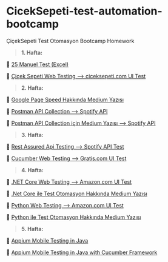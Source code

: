 # CicekSepeti-test-automation-bootcamp
ÇiçekSepeti Test Otomasyon Bootcamp Homework


> **1. Hafta:**

🔹 [25 Manuel Test (Excel)](https://docs.google.com/spreadsheets/d/1gbAW1UR_dH0t81eYDcxZSGOtTqSOENUzhO0Tn6M8C8A/edit?usp=sharing)

🔹 [Çiçek Sepeti Web Testing --> ciceksepeti.com UI Test](https://github.com/fatossgorur/CicekSepeti-test-automation-bootcamp/tree/main/Week1/HW-2)


> **2. Hafta:**

🔹 [Google Page Speed Hakkında Medium Yazısı](https://fatosgorur.medium.com/pagespeed-insights-nedir-nas%C4%B1l-kullan%C4%B1l%C4%B1r-cc3e5962413)

🔹 [Postman API Collection --> Spotify API](https://github.com/fatossgorur/CicekSepeti-test-automation-bootcamp/tree/main/Week2/HW-2)

🔹 [Postman API Collection için Medium Yazısı --> Spotify API](https://fatosgorur.medium.com/postmande-spotify-api-ile-%C3%A7al%C4%B1%C5%9Fma-f7e8adf75cd5)


> **3. Hafta:**

🔹 [Rest Assured Api Testing --> Spotify API Test](https://github.com/fatossgorur/CicekSepeti-test-automation-bootcamp/tree/main/Week3/HW-1)

🔹 [Cucumber Web Testing --> Gratis.com UI Test](https://github.com/fatossgorur/CicekSepeti-test-automation-bootcamp/tree/main/Week3/HW-2)


> **4. Hafta:**

🔹 [.NET Core Web Testing --> Amazon.com UI Test](https://github.com/fatossgorur/CicekSepeti-test-automation-bootcamp/tree/main/Week4/netcore-automation-test)

🔹 [.Net Core ile Test Otomasyon Hakkında Medium Yazısı](https://fatosgorur.medium.com/net-core-ile-test-otomasyon-df1558dfd965)

🔹 [Python Web Testing --> Amazon.com UI Test](https://github.com/fatossgorur/CicekSepeti-test-automation-bootcamp/tree/main/Week4/python-automation-test)

🔹 [Python ile Test Otomasyon Hakkında Medium Yazısı](https://fatosgorur.medium.com/python-ile-otomasyon-testi-821ea8a533e3)

> **5. Hafta:**
> 
🔹 [Appium Mobile Testing in Java](https://github.com/fatossgorur/CicekSepeti-test-automation-bootcamp/tree/main/Week5/appium-mobile-test)

🔹 [Appium Mobile Testing in Java with Cucumber Framework](https://github.com/fatossgorur/CicekSepeti-test-automation-bootcamp/tree/main/Week5/appium-cucumber-project)
